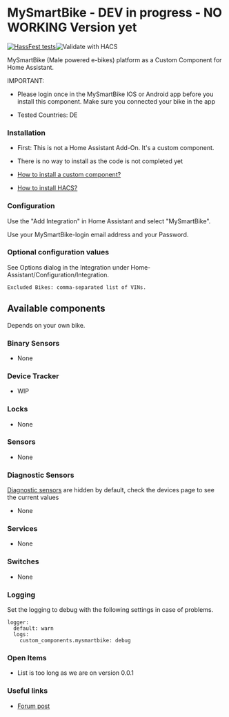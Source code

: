 

# MySmartBike - DEV in progress - NO WORKING Version yet
[![HassFest tests](https://github.com/renenulschde/ha-mysmartbike/workflows/Validate%20with%20hassfest/badge.svg)](https://developers.home-assistant.io/blog/2020/04/16/hassfest)![Validate with HACS](https://github.com/ReneNulschDE/ha-mysmartbike/workflows/Validate%20with%20HACS/badge.svg)


MySmartBike (Male powered e-bikes) platform as a Custom Component for Home Assistant.

IMPORTANT:

* Please login once in the MySmartBike IOS or Android app before you install this component. Make sure you connected your bike in the app 

* Tested Countries: DE

### Installation
* First: This is not a Home Assistant Add-On. It's a custom component.

* There is no way to install as the code is not completed yet

* [How to install a custom component?](https://www.google.com/search?q=how+to+install+custom+components+home+assistant) 
* [How to install HACS?](https://hacs.xyz/docs/installation/prerequisites)
### Configuration

Use the "Add Integration" in Home Assistant and select "MySmartBike".

Use your MySmartBike-login email address and your Password.

### Optional configuration values

See Options dialog in the Integration under Home-Assistant/Configuration/Integration.

```
Excluded Bikes: comma-separated list of VINs.
```

## Available components 
Depends on your own bike.


### Binary Sensors

* None

### Device Tracker
  
* WIP

### Locks

* None

### Sensors

* None

### Diagnostic Sensors 
[Diagnostic sensors](https://www.home-assistant.io/blog/2021/11/03/release-202111/#entity-categorization) are hidden by default, check the devices page to see the current values

* None

### Services

* None

### Switches

* None

### Logging

Set the logging to debug with the following settings in case of problems.

```
logger:
  default: warn
  logs:
    custom_components.mysmartbike: debug
```

### Open Items
* List is too long as we are on version 0.0.1

### Useful links

* [Forum post](WIP)
